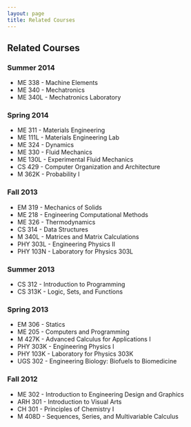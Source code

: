 ```yaml
---
layout: page
title: Related Courses
---
```


## Related Courses

### Summer 2014

- ME 338 - Machine Elements
- ME 340 - Mechatronics
- ME 340L - Mechatronics Laboratory

### Spring 2014

- ME 311 - Materials Engineering
- ME 111L - Materials Engineering Lab
- ME 324 - Dynamics
- ME 330 - Fluid Mechanics
- ME 130L - Experimental Fluid Mechanics
- CS 429 - Computer Organization and Architecture
- M 362K - Probability I

### Fall 2013

- EM 319 - Mechanics of Solids
- ME 218 - Engineering Computational Methods
- ME 326 - Thermodynamics
- CS 314 - Data Structures
- M 340L - Matrices and Matrix Calculations
- PHY 303L - Engineering Physics II
- PHY 103N - Laboratory for Physics 303L

### Summer 2013

- CS 312 - Introduction to Programming
- CS 313K - Logic, Sets, and Functions

### Spring 2013

- EM 306 - Statics
- ME 205 - Computers and Programming
- M 427K - Advanced Calculus for Applications I
- PHY 303K - Engineering Physics I
- PHY 103K - Laboratory for Physics 303K
- UGS 302 - Engineering Biology: Biofuels to Biomedicine

### Fall 2012

- ME 302 - Introduction to Engineering Design and Graphics
- ARH 301 - Introduction to Visual Arts
- CH 301 - Principles of Chemistry I
- M 408D - Sequences, Series, and Multivariable Calculus